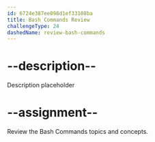 ```yaml
---
id: 6724e387ee098d1ef33108ba
title: Bash Commands Review
challengeType: 24
dashedName: review-bash-commands
---
```


# --description--

Description placeholder

# --assignment--

Review the Bash Commands topics and concepts.
